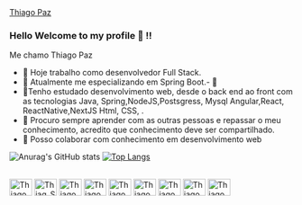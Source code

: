 
<div class="LI-profile-badge"  data-version="v1" data-size="large" data-locale="pt_BR" data-type="vertical" data-theme="dark" data-vanity="thiago-paz-9b8b76167"><a class="LI-simple-link" href='https://br.linkedin.com/in/thiago-paz-9b8b76167?trk=profile-badge'>Thiago Paz</a></div>

### Hello  Welcome to my profile 👋 !!

Me chamo Thiago Paz

- 🔭 Hoje trabalho como desenvolvedor Full Stack.
- 🌱 Atualmente me especializando em Spring Boot.- 🌱
- 🌱Tenho estudado desenvolvimento web, desde o back end ao front com as tecnologias Java, Spring,NodeJS,Postsgress, Mysql Angular,React, ReactNative,NextJS Html, CSS, .
- 👯 Procuro sempre aprender com as outras pessoas e repassar o meu conhecimento, acredito que conhecimento deve ser compartilhado.
- 🤔 Posso colaborar com conhecimento em desenvolvimento web 

![Anurag's GitHub stats](https://github-readme-stats.vercel.app/api?username=thiagopazjs&show_icons=true&theme=radical)
[![Top Langs](https://github-readme-stats.vercel.app/api/top-langs/?username=thiagopazjs&layout=compact&theme=radical)](https://github.com/anuraghazra/github-readme-stats)
<div style= "display: inline_block"><br>
<img align= "center" alt="Thiago_Java" height="30" width="40"img src="https://cdn.jsdelivr.net/gh/devicons/devicon/icons/java/java-original.svg" />
<img align= "center" alt="Thiag_Spring" height="30" width="40"img src="https://cdn.jsdelivr.net/gh/devicons/devicon/icons/spring/spring-plain-wordmark.svg" />
<img align= "center" alt="Thiago_Types" height="30" width="40"img src="https://cdn.jsdelivr.net/gh/devicons/devicon/icons/typescript/typescript-original.svg" />
<img align= "center" alt="Thiago_Node" height="30" width="40"img src="https://cdn.jsdelivr.net/gh/devicons/devicon/icons/nodejs/nodejs-original.svg" />
<img align= "center" alt="Thiago_Html" height="30" width="40"img src="https://cdn.jsdelivr.net/gh/devicons/devicon/icons/html5/html5-original.svg" />
<img align= "center" alt="Thiago_Angular" height="30" width="40"img src="https://cdn.jsdelivr.net/gh/devicons/devicon/icons/angularjs/angularjs-original.svg" />
<img align= "center" alt="Thiago_React" height="30" width="40"img src="https://cdn.jsdelivr.net/gh/devicons/devicon/icons/react/react-original-wordmark.svg" />
<img align= "center" alt="Thiago_Docker" height="30" width="40"img src="https://cdn.jsdelivr.net/gh/devicons/devicon/icons/docker/docker-original.svg" />
<img align= "center" alt="Thiago_Postgress" height="30" width="40"img src="https://cdn.jsdelivr.net/gh/devicons/devicon/icons/postgresql/postgresql-original-wordmark.svg" />

 </div> 
